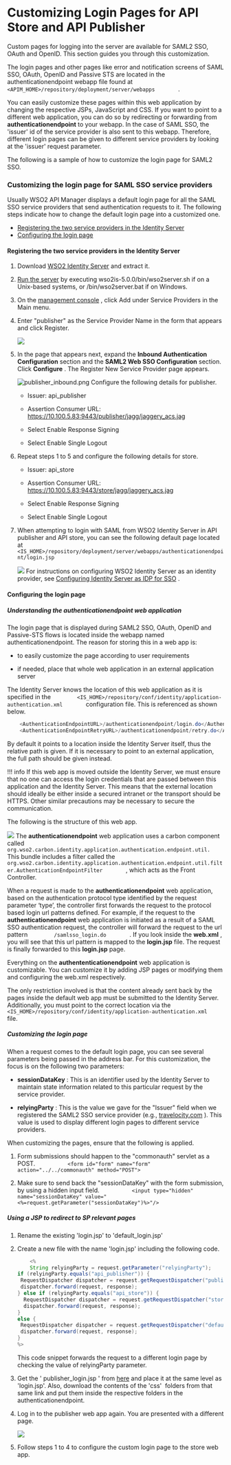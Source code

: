 # Customizing Login Pages for API Store and API Publisher

Custom pages for logging into the server are available for SAML2 SSO, OAuth and OpenID. This section guides you through this customization.

The login pages and other pages like error and notification screens of SAML SSO, OAuth, OpenID and Passive STS are located in the authenticationendpoint webapp file found at `         <APIM_HOME>/repository/deployment/server/webapps        ` .

You can easily customize these pages within this web application by changing the respective JSPs, JavaScript and CSS. If you want to point to a different web application, you can do so by redirecting or forwarding from **authenticationendpoint** to your webapp. In the case of SAML SSO, the 'issuer' id of the service provider is also sent to this webapp. Therefore, different login pages can be given to different service providers by looking at the 'issuer' request parameter.

The following is a sample of how to customize the login page for SAML2 SSO.

### Customizing the login page for SAML SSO service providers

Usually WSO2 API Manager displays a default login page for all the SAML SSO service providers that send authentication requests to it. The following steps indicate how to change the default login page into a customized one.

-   [Registering the two service providers in the Identity Server](#CustomizingLoginPagesforAPIStoreandAPIPublisher-RegisteringthetwoserviceprovidersintheIdentityServer)
-   [Configuring the login page](#CustomizingLoginPagesforAPIStoreandAPIPublisher-Configuringtheloginpage)

#### Registering the two service providers in the Identity Server

1.  Download [WSO2 Identity Server](http://wso2.com/products/identity-server/) and extract it.

2.  [Run the server](https://docs.wso2.com/display/IS530/Running+the+Product) by executing wso2is-5.0.0/bin/wso2server.sh if on a Unix-based systems, or /bin/wso2server.bat if on Windows.

3.  On the [management console](https://docs.wso2.com/display/IS530/Getting+Started+with+the+Management+Console) , click Add under Service Providers in the Main menu.

4.  Enter "publisher" as the Service Provider Name in the form that appears and click Register.

    ![](attachments/103334781/103334783.png)
5.  In the page that appears next, expand the **Inbound Authentication Configuration** section and the **SAML2 Web SSO Configuration** section. Click **Configure** . The Register New Service Provider page appears.

    ![publisher\_inbound.png](https://lh3.googleusercontent.com/UzCGo1SYfdrB8pIcY2qyfD_rQclVWnwvMzQSs6Sm5d3b-8bDJnSN9bGArmWs6Dsmn8S1hNq1yh2YKuhsfAn_GKc4nCX3aMix_DwsTN6zP8p1DYXIWLkrIFHjqWGRqLFExsXlb_y_)    Configure the following details for publisher.

    -   Issuer: api\_publisher

    -   Assertion Consumer URL: <https://10.100.5.83:9443/publisher/jagg/jaggery_acs.jag>

    -   Select Enable Response Signing

    -   Select Enable Single Logout

6.  Repeat steps 1 to 5 and configure the following details for store.

    -   Issuer: api\_store

    -   Assertion Consumer URL: <https://10.100.5.83:9443/store/jagg/jaggery_acs.jag>

    -   Select Enable Response Signing

    -   Select Enable Single Logout

7.  When attempting to login with SAML from WSO2 Identity Server in API publisher and API store, you can see the following default page located at `           <IS_HOME>/repository/deployment/server/webapps/authenticationendpoint/login.jsp          `

    ![](https://lh5.googleusercontent.com/FRmw22OAozRCqZpM5D0BaNMb-fLatRtEe55XWR1QRndVpus4cb8dcCt0khW7KgmkTTY_BlvS5hOjXj4LkDprNjicku1sIqj-yQNWIm-HHSrOYrS8F424ThlRnIWeuta_3rR6ODvL)    For instructions on configuring WSO2 Identity Server as an identity provider, see [Configuring Identity Server as IDP for SSO](https://docs.wso2.com/display/AM260/Configuring+Identity+Server+as+IDP+for+SSO) .

#### Configuring the login page

##### Understanding the authenticationendpoint web application

The login page that is displayed during SAML2 SSO, OAuth, OpenID and Passive-STS flows is located inside the webapp named authenticationendpoint. The reason for storing this in a web app is:

-   to easily customize the page according to user requirements

-   if needed, place that whole web application in an external application server

The Identity Server knows the location of this web application as it is specified in the `         <IS_HOME>/repository/conf/identity/application-authentication.xml        ` configuration file. This is referenced as shown below.

``` java
    <AuthenticationEndpointURL>/authenticationendpoint/login.do</AuthenticationEndpointURL>
    <AuthenticationEndpointRetryURL>/authenticationendpoint/retry.do</AuthenticationEndpointRetryURL>
```

By default it points to a location inside the Identity Server itself, thus the relative path is given. If it is necessary to point to an external application, the full path should be given instead.

!!! info
If this web app is moved outside the Identity Server, we must ensure that no one can access the login credentials that are passed between this application and the Identity Server. This means that the external location should ideally be either inside a secured intranet or the transport should be HTTPS. Other similar precautions may be necessary to secure the communication.

The following is the structure of this web app.

![](https://lh5.googleusercontent.com/QOoN6rTi-3ScdoSfWcRtnbcb1kViYyBWr9vAcdsg7RoMHqfFMCnSX5a2mD--kg-y7Uz4_4e1cH7xsKW8CxJ_2IECUmVVu5L6CSGIdDp948cpvhKfZkyu2hRywbnFJ3eW9AXJd3cr)
The **authenticationendpoint** web application uses a carbon component called `         org.wso2.carbon.identity.application.authentication.endpoint.util.        ` This bundle includes a filter called the `         org.wso2.carbon.identity.application.authentication.endpoint.util.filter.AuthenticationEndpointFilter        ` , which acts as the Front Controller.

When a request is made to the **authenticationendpoint** web application, based on the authentication protocol type identified by the request parameter ‘type’, the controller first forwards the request to the protocol based login url patterns defined. For example, if the request to the **authenticationendpoint** web application is initiated as a result of a SAML SSO authentication request, the controller will forward the request to the url pattern `         /samlsso_login.do        ` . If you look inside the **web.xml** , you will see that this url pattern is mapped to the **login.jsp** file. The request is finally forwarded to this **login.jsp** page.

Everything on the **authententicationendpoint** web application is customizable. You can customize it by adding JSP pages or modifying them and configuring the web.xml respectively.

The only restriction involved is that the content already sent back by the pages inside the default web app must be submitted to the Identity Server. Additionally, you must point to the correct location via the `         <IS_HOME>/repository/conf/identity/application-authentication.xml        ` file.

##### Customizing the login page

When a request comes to the default login page, you can see several parameters being passed in the address bar. For this customization, the focus is on the following two parameters:

-   **sessionDataKey** : This is an identifier used by the Identity Server to maintain state information related to this particular request by the service provider.

-   **relyingParty** : This is the value we gave for the "Issuer" field when we registered the SAML2 SSO service provider (e.g., [travelocity.com](http://travelocity.com) ). This value is used to display different login pages to different service providers.

When customizing the pages, ensure that the following is applied.

1.  Form submissions should happen to the "commonauth" servlet as a POST.
    `           <form id="form" name="form" action="../../commonauth" method="POST">          `

2.  Make sure to send back the "sessionDataKey" with the form submission, by using a hidden input field.
    `           <input type="hidden" name="sessionDataKey" value="<%=request.getParameter("sessionDataKey")%>"/>          `

##### Using a JSP to redirect to SP relevant pages

1.  Rename the existing 'login.jsp' to 'default\_login.jsp'

2.  Create a new file with the name 'login.jsp' including the following code.

    ``` java
        <%
        String relyingParty = request.getParameter("relyingParty");
    if (relyingParty.equals("api_publisher")) {
     RequestDispatcher dispatcher = request.getRequestDispatcher("publisher_login.jsp");
     dispatcher.forward(request, response);
    } else if (relyingParty.equals("api_store")) {
      RequestDispatcher dispatcher = request.getRequestDispatcher("store_login.jsp");
      dispatcher.forward(request, response);
    }
    else {
     RequestDispatcher dispatcher = request.getRequestDispatcher("default_login.jsp");
     dispatcher.forward(request, response);
    }
    %>
    ```
    This code snippet forwards the request to a different login page by checking the value of relyingParty parameter.

3.  Get the ' publisher\_login.jsp ' from [here](https://svn.wso2.org/repos/wso2/people/roshan/) and place it at the same level as 'login.jsp'. Also, download the contents of the 'css'  folders from that same link and put them inside the respective folders in the authenticationendpoint.

4.  Log in to the publisher web app again. You are presented with a different page.

    ![](attachments/103334781/103334782.png)
5.  Follow steps 1 to 4 to configure the custom login page to the store web app.


